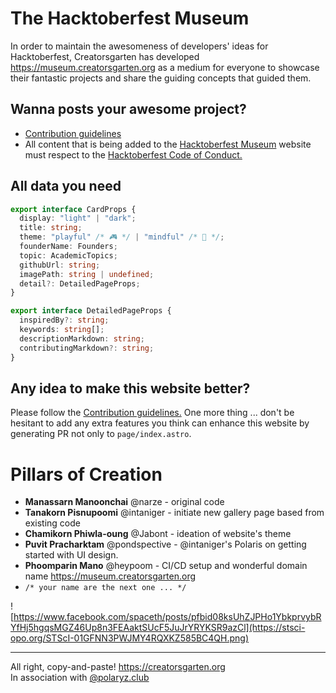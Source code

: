 # The Hacktoberfest Museum

In order to maintain the awesomeness of developers' ideas for Hacktoberfest, Creatorsgarten has developed https://museum.creatorsgarten.org as a medium for everyone to showcase their fantastic projects and share the guiding concepts that guided them.

## Wanna posts your awesome project?

- [Contribution guidelines](CONTRIBUTING.md)
- All content that is being added to the [Hacktoberfest Museum](https://museum.creatorsgarten.org) website must respect to the [Hacktoberfest Code of Conduct.](https://do.co/hacktoberconduct)

## All data you need

```ts
export interface CardProps {
  display: "light" | "dark";
  title: string;
  theme: "playful" /* 🎮 */ | "mindful" /* 🧠 */;
  founderName: Founders;
  topic: AcademicTopics;
  githubUrl: string;
  imagePath: string | undefined;
  detail?: DetailedPageProps;
}

export interface DetailedPageProps {
  inspiredBy?: string;
  keywords: string[];
  descriptionMarkdown: string;
  contributingMarkdown?: string;
}
```

## Any idea to make this website better?

Please follow the [Contribution guidelines.](CONTRIBUTING.md) One more thing ... don't be hesitant to add any extra features you think can enhance this website by generating PR not only to `page/index.astro`.
<br />

# Pillars of Creation

- **Manassarn Manoonchai** @narze - original code
- **Tanakorn Pisnupoomi** @intaniger - initiate new gallery page based from existing code
- **Chamikorn Phiwla-oung** @Jabont - ideation of website's theme
- **Puvit Pracharktam** @pondspective - @intaniger's Polaris on getting started with UI design.
- **Phoomparin Mano** @heypoom - CI/CD setup and wonderful domain name https://museum.creatorsgarten.org
- `/* your name are the next one ... */`

![https://www.facebook.com/spaceth/posts/pfbid08ksUhZJPHo1YbkprvybRYfHj5hgqsMGZ46Up8n3FEAaktSUcF5JuJrYRYKSR9azCl](https://stsci-opo.org/STScI-01GFNN3PWJMY4RQXKZ585BC4QH.png)

---

All right, copy-and-paste! https://creatorsgarten.org <br />
In association with [@polaryz.club](https://www.instagram.com/polaryz.club/)
